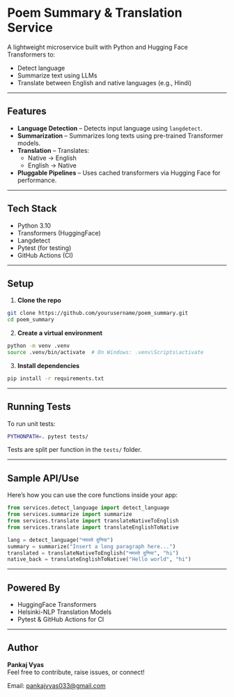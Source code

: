 # Poem Summary & Translation Service

A lightweight microservice built with Python and Hugging Face Transformers to:
- Detect language
- Summarize text using LLMs
- Translate between English and native languages (e.g., Hindi)

---

## Features

- **Language Detection** – Detects input language using `langdetect`.
- **Summarization** – Summarizes long texts using pre-trained Transformer models.
- **Translation** – Translates:
  - Native → English
  - English → Native
- **Pluggable Pipelines** – Uses cached transformers via Hugging Face for performance.

---

## Tech Stack

- Python 3.10
- Transformers (HuggingFace)
- Langdetect
- Pytest (for testing)
- GitHub Actions (CI)

---

## Setup

1. **Clone the repo**
```bash
git clone https://github.com/yourusername/poem_summary.git
cd poem_summary
```

2. **Create a virtual environment**
```bash
python -m venv .venv
source .venv/bin/activate  # On Windows: .venv\Scripts\activate
```

3. **Install dependencies**
```bash
pip install -r requirements.txt
```

---

## Running Tests

To run unit tests:
```bash
PYTHONPATH=. pytest tests/
```

Tests are split per function in the `tests/` folder.

---

## Sample API/Use

Here’s how you can use the core functions inside your app:

```python
from services.detect_language import detect_language
from services.summarize import summarize
from services.translate import translateNativeToEnglish
from services.translate import translateEnglishToNative

lang = detect_language("नमस्ते दुनिया")
summary = summarize("Insert a long paragraph here...")
translated = translateNativeToEnglish("नमस्ते दुनिया", "hi")
native_back = translateEnglishToNative("Hello world", "hi")
```

---

## Powered By

- HuggingFace Transformers  
- Helsinki-NLP Translation Models  
- Pytest & GitHub Actions for CI  

---

## Author

**Pankaj Vyas**  
Feel free to contribute, raise issues, or connect!

Email: [pankajvyas033@gmail.com](mailto:pankajvyas033@gmail.com)